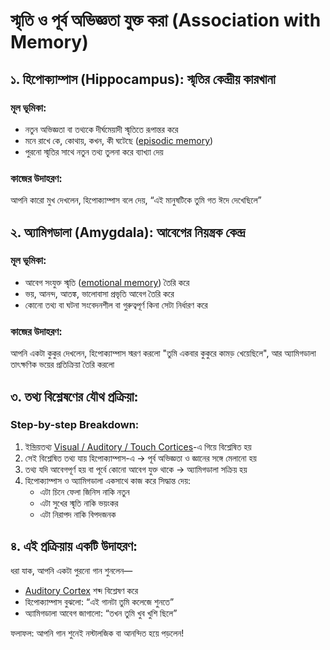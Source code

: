 # স্মৃতি ও পূর্ব অভিজ্ঞতা যুক্ত করা (Association with Memory)

## ১. হিপোক্যাম্পাস (Hippocampus): স্মৃতির কেন্দ্রীয় কারখানা

### মূল ভূমিকা:

- নতুন অভিজ্ঞতা বা তথ্যকে দীর্ঘমেয়াদী স্মৃতিতে রূপান্তর করে
- মনে রাখে কে, কোথায়, কখন, কী ঘটেছে ([episodic memory](https://en.wikipedia.org/wiki/Episodic_memory))
- পুরনো স্মৃতির সাথে নতুন তথ্য তুলনা করে ব্যাখ্যা দেয়

### কাজের উদাহরণ:

আপনি কারো মুখ দেখলেন, হিপোক্যাম্পাস বলে দেয়, “এই মানুষটিকে তুমি গত ঈদে দেখেছিলে”

## ২. অ্যামিগডালা (Amygdala): আবেগের নিয়ন্ত্রক কেন্দ্র

### মূল ভূমিকা:

- আবেগ সংযুক্ত স্মৃতি ([emotional memory](https://en.wikipedia.org/wiki/Emotional_memory)) তৈরি করে
- ভয়, আনন্দ, আতঙ্ক, ভালোবাসা প্রভৃতি আবেগ তৈরি করে
- কোনো তথ্য বা ঘটনা সংবেদনশীল বা গুরুত্বপূর্ণ কিনা সেটা নির্ধারণ করে

### কাজের উদাহরণ:

আপনি একটা কুকুর দেখলেন, হিপোক্যাম্পাস স্মরণ করলো "তুমি একবার কুকুরে কামড় খেয়েছিলে", আর অ্যামিগডালা তাৎক্ষণিক ভয়ের প্রতিক্রিয়া তৈরি করলো

## ৩. তথ্য বিশ্লেষণের যৌথ প্রক্রিয়া:

### Step-by-step Breakdown:

1. ইন্দ্রিয়তথ্য [Visual / Auditory / Touch Cortices](https://en.wikipedia.org/wiki/Sensory_cortex)-এ গিয়ে বিশ্লেষিত হয়
2. সেই বিশ্লেষিত তথ্য যায় হিপোক্যাম্পাস-এ → পূর্ব অভিজ্ঞতা ও জ্ঞানের সঙ্গে মেলানো হয়
3. তথ্য যদি আবেগপূর্ণ হয় বা পূর্বে কোনো আবেগ যুক্ত থাকে → অ্যামিগডালা সক্রিয় হয়
4. হিপোক্যাম্পাস ও অ্যামিগডালা একসাথে কাজ করে সিদ্ধান্ত দেয়:
    - এটা চিনে ফেলা জিনিস নাকি নতুন
    - এটা সুখের স্মৃতি নাকি ভয়ংকর
    - এটা নিরাপদ নাকি বিপদজনক

## ৪. এই প্রক্রিয়ায় একটি উদাহরণ:

ধরা যাক, আপনি একটা পুরনো গান শুনলেন—

- [Auditory Cortex](https://en.wikipedia.org/wiki/Auditory_cortex) শব্দ বিশ্লেষণ করে
- হিপোক্যাম্পাস বুঝলো: “এই গানটা তুমি কলেজে শুনতে”
- অ্যামিগডালা আবেগ জাগালো: “তখন তুমি খুব খুশি ছিলে”

ফলাফল: আপনি গান শুনেই নস্টালজিক বা আনন্দিত হয়ে পড়লেন!